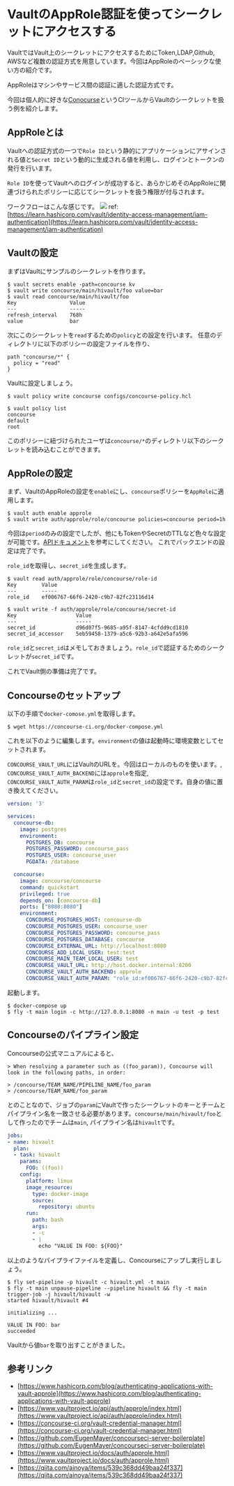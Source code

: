 # VaultのAppRole認証を使ってシークレットにアクセスする

VaultではVault上のシークレットにアクセスするためにToken,LDAP,Github, AWSなど複数の認証方式を用意しています。今回はAppRoleのベーシックな使い方の紹介です。

AppRoleはマシンやサービス間の認証に適した認証方式です。

今回は個人的に好きな[Conocurse](https://concourse-ci.org/)というCIツールからVaultのシークレットを扱う例を紹介します。

## AppRoleとは
Vaultへの認証方式の一つで`Role ID`という静的にアプリケーションにアサインされる値と`Secret ID`という動的に生成される値を利用し、ログインとトークンの発行を行います。

`Role ID`を使ってVaultへのログインが成功すると、あらかじめそのAppRoleに関連づけられたポリシーに応じてシークレットを扱う権限が付与されます。

ワークフローはこんな感じです。
![](https://learn.hashicorp.com/assets/images/vault-approle-workflow.png)
ref: [https://learn.hashicorp.com/vault/identity-access-management/iam-authentication](https://learn.hashicorp.com/vault/identity-access-management/iam-authentication)

## Vaultの設定
まずはVaultにサンプルのシークレットを作ります。
```console
$ vault secrets enable -path=concourse kv
$ vault write concourse/main/hivault/foo value=bar
$ vault read concourse/main/hivault/foo                        
Key                 Value
---                 -----
refresh_interval    768h
value               bar
```

次にこのシークレットを`read`するための`policy`との設定を行います。
任意のディレクトリに以下のポリシーの設定ファイルを作り、
```hcl
path "concourse/*" {
  policy = "read"
}
```

Vaultに設定しましょう。
```console
$ vault policy write concourse configs/concourse-policy.hcl

$ vault policy list                                           
concourse
default
root
```

このポリシーに紐づけられたユーザは`concourse/*`のディレクトリ以下のシークレットを読み込むことができます。

## AppRoleの設定
まず、VaultのAppRoleの設定を`enable`にし、`concourse`ポリシーを`AppRole`に適用します。
```console
$ vault auth enable approle
$ vault write auth/approle/role/concourse policies=concourse period=1h
```

今回は`period`のみの設定でしたが、他にもTokenやSecretのTTLなど色々な設定が可能です。[APIドキュメント](https://www.vaultproject.io/api/auth/approle/index.html)を参考にしてください。
これでバックエンドの設定は完了です。

`role_id`を取得し、`secret_id`を生成します。
```console
$ vault read auth/approle/role/concourse/role-id                  
Key        Value
---        -----
role_id    ef006767-66f6-2420-c9b7-82fc23116d14

$ vault write -f auth/approle/role/concourse/secret-id            
Key                   Value
---                   -----
secret_id             d96d07f5-9685-a95f-8147-4cfdd9cd1810
secret_id_accessor    5eb59458-1379-a5c6-92b3-a642e5afa596
```

`role_id`と`secret_id`はメモしておきましょう。`role_id`で認証するためのシークレットが`secret_id`です。

これでVault側の準備は完了です。

## Concourseのセットアップ
以下の手順で`docker-comose.yml`を取得します。
```console
$ wget https://concourse-ci.org/docker-compose.yml
```

これを以下のように編集します。`environment`の値は起動時に環境変数としてセットされます。

`CONCOURSE_VAULT_URL`にはVaultのURLを。今回はローカルのものを使います。, `CONCOURSE_VAULT_AUTH_BACKEND`には`approle`を指定, `CONCOURSE_VAULT_AUTH_PARAM`は`role_id`と`secret_id`の設定です。自身の値に置き換えてください。
```yaml
version: '3'

services:
  concourse-db:
    image: postgres
    environment:
      POSTGRES_DB: concourse
      POSTGRES_PASSWORD: concourse_pass
      POSTGRES_USER: concourse_user
      PGDATA: /database

  concourse:
    image: concourse/concourse
    command: quickstart
    privileged: true
    depends_on: [concourse-db]
    ports: ["8080:8080"]
    environment:
      CONCOURSE_POSTGRES_HOST: concourse-db
      CONCOURSE_POSTGRES_USER: concourse_user
      CONCOURSE_POSTGRES_PASSWORD: concourse_pass
      CONCOURSE_POSTGRES_DATABASE: concourse
      CONCOURSE_EXTERNAL_URL: http://localhost:8080
      CONCOURSE_ADD_LOCAL_USER: test:test
      CONCOURSE_MAIN_TEAM_LOCAL_USER: test
      CONCOURSE_VAULT_URL: http://host.docker.internal:8200
      CONCOURSE_VAULT_AUTH_BACKEND: approle
      CONCOURSE_VAULT_AUTH_PARAM: "role_id:ef006767-66f6-2420-c9b7-82fc23116d14,secret_id:d96d07f5-9685-a95f-8147-4cfdd9cd1810"
```

起動します。
```console
$ docker-compose up
$ fly -t main login -c http://127.0.0.1:8080 -n main -u test -p test
```

## Concourseのパイプライン設定
Concourseの公式マニュアルによると、
```
> When resolving a parameter such as ((foo_param)), Concourse will look in the following paths, in order:

> /concourse/TEAM_NAME/PIPELINE_NAME/foo_param
> /concourse/TEAM_NAME/foo_param
```
とのことなので、ジョブの`param`にVaultで作ったシークレットのキーとチームとパイプライン名を一致させる必要があります。`concourse/main/hivault/foo`として作ったのでチームは`main`, パイプライン名は`hivault`です。


```yaml
jobs:
- name: hivault
  plan:
  - task: hivault
    params:
      FOO: ((foo))
    config:
      platform: linux
      image_resource:
        type: docker-image
        source:
          repository: ubuntu
      run:
        path: bash
        args:
        - -c
        - |
          echo "VALUE IN FOO: ${FOO}"
``` 
 以上のようなパイプライファイルを定義し、Concourseにアップし実行しましょう。
```console
$ fly set-pipeline -p hivault -c hivault.yml -t main
$ fly -t main unpause-pipeline --pipeline hivault && fly -t main trigger-job -j hivault/hivault -w
started hivault/hivault #4

initializing ... 

VALUE IN FOO: bar
succeeded
```

Vaultから値`bar`を取り出すことがきました。

## 参考リンク
* [https://www.hashicorp.com/blog/authenticating-applications-with-vault-approle](https://www.hashicorp.com/blog/authenticating-applications-with-vault-approle)
* [https://www.vaultproject.io/api/auth/approle/index.html](https://www.vaultproject.io/api/auth/approle/index.html)
* [https://concourse-ci.org/vault-credential-manager.html](https://concourse-ci.org/vault-credential-manager.html)
* [https://github.com/EugenMayer/concourseci-server-boilerplate](https://github.com/EugenMayer/concourseci-server-boilerplate)
* [https://www.vaultproject.io/docs/auth/approle.html](https://www.vaultproject.io/docs/auth/approle.html)
* [https://qiita.com/ainoya/items/539c368dd49baa24f337](https://qiita.com/ainoya/items/539c368dd49baa24f337)